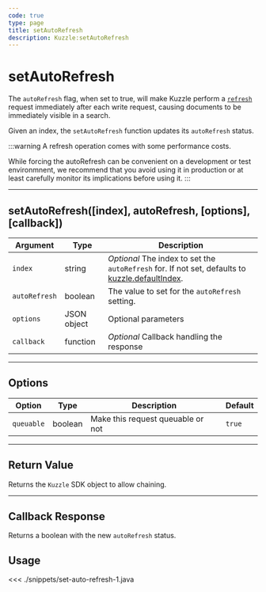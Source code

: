 ```yaml
---
code: true
type: page
title: setAutoRefresh
description: Kuzzle:setAutoRefresh
---
```


# setAutoRefresh

The `autoRefresh` flag, when set to true, will make Kuzzle perform a
[`refresh`](https://www.elastic.co/guide/en/elasticsearch/reference/5.4/docs-refresh.html) request
immediately after each write request, causing documents to be immediately visible in a search.

Given an index, the `setAutoRefresh` function updates its `autoRefresh` status.

:::warning
A refresh operation comes with some performance costs.


While forcing the autoRefresh can be convenient on a development or test environmnent, we recommend that you avoid
using it in production or at least carefully monitor its implications before using it.
:::

---

## setAutoRefresh([index], autoRefresh, [options], [callback])

| Argument      | Type        | Description                                                                                                                                       |
| ------------- | ----------- | ------------------------------------------------------------------------------------------------------------------------------------------------- |
| `index`       | string      | _Optional_ The index to set the `autoRefresh` for. If not set, defaults to [kuzzle.defaultIndex](/sdk/android/3/core-classes/kuzzle#properties). |
| `autoRefresh` | boolean     | The value to set for the `autoRefresh` setting.                                                                                                   |
| `options`     | JSON object | Optional parameters                                                                                                                               |
| `callback`    | function    | _Optional_ Callback handling the response                                                                                                         |

---

## Options

| Option     | Type    | Description                       | Default |
| ---------- | ------- | --------------------------------- | ------- |
| `queuable` | boolean | Make this request queuable or not | `true`  |

---

## Return Value

Returns the `Kuzzle` SDK object to allow chaining.

---

## Callback Response

Returns a boolean with the new `autoRefresh` status.

## Usage

<<< ./snippets/set-auto-refresh-1.java

